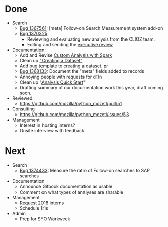 # Done

* Search
  * [Bug 1367561](http://bugzil.la/1367561): [meta] Follow-on Search Measurement system add-on
  * [Bug 1370325](https://bugzilla.mozilla.org/show_bug.cgi?id=1370325)
    * Reviewing and evaluating new analysis from the CLIQZ team.
    * Editing and sending the [executive review](https://docs.google.com/document/d/1vlp5S14m4c1Dz2wfI54VjSR58NxSdZBHYchHQb-oqJM/edit)
* Documentation:
  * Add and Revise [Custom Analysis with Spark](https://github.com/mozilla/firefox-data-docs/pull/23)
  * Clean up ["Creating a Dataset"](https://github.com/mozilla/firefox-data-docs/pull/26/files)
  * Add bug template to creating a dataset. [pr](https://github.com/mozilla/firefox-data-docs/pull/25/files)
  * [Bug 1368133](http://bugzil.la/1368133): Document the "meta" fields added to records
  * Annoying people with requests for d11n
  * Clean up "[Analysis Quick Start](https://github.com/mozilla/firefox-data-docs/pull/24)"
  * Drafting summary of our documentation work this year, draft coming soon.
* Reviewed:
  * https://github.com/mozilla/python_mozetl/pull/51
* Consulting
  * https://github.com/mozilla/python_mozetl/issues/53
* Management
  * Interest in hosting interns?
  * Onsite interview with feedback

# Next

* Search
  * [Bug 1374433](http://bugzil.la/1374433): Measure the ratio of Follow-on searches to SAP searches
* Documentation
  * Announce Gitbook documentation as usable
  * Comment on what types of analyses are sharable
* Management
  * Request 2018 interns
  * Schedule 1:1s
* Admin
  * Prep for SFO Workweek


